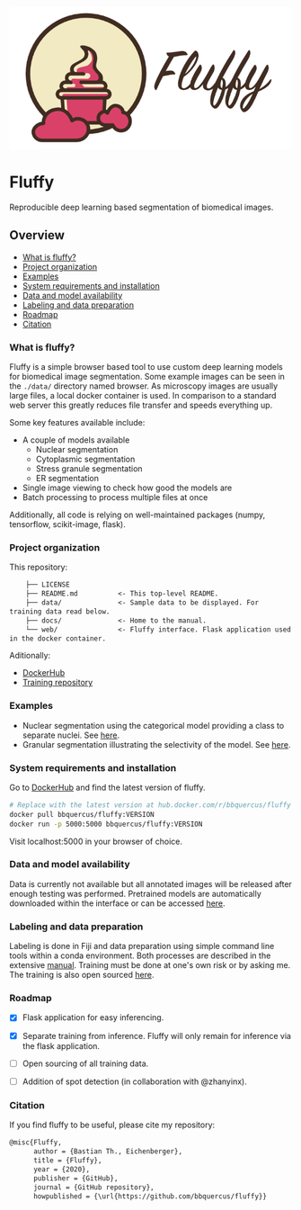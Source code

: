 ![fluffy](./data/fluffy.png)

Fluffy
==============================

Reproducible deep learning based segmentation of biomedical images.



## Overview

- [What is fluffy?](#what-is-fluffy)
- [Project organization](#project-organization)
- [Examples](#examples)
- [System requirements and installation](#system-requirements-and-installation)
- [Data and model availability](#data-and-model-availability)
- [Labeling and data preparation](#labeling-and-data-preparation)
- [Roadmap](#roadmap)
- [Citation](#citation)



### What is fluffy?

Fluffy is a simple browser based tool to use custom deep learning models for biomedical image segmentation. Some example images can be seen in the `./data/` directory named browser.
As microscopy images are usually large files, a local docker container is used.
In comparison to a standard web server this greatly reduces file transfer and speeds everything up.

Some key features available include:
* A couple of models available
    * Nuclear segmentation
    * Cytoplasmic segmentation
    * Stress granule segmentation
    * ER segmentation
* Single image viewing to check how good the models are
* Batch processing to process multiple files at once

Additionally, all code is relying on well-maintained packages (numpy, tensorflow, scikit-image, flask).



### Project organization

This repository:
```
    ├── LICENSE
    ├── README.md          <- This top-level README.
    ├── data/              <- Sample data to be displayed. For training data read below.
    ├── docs/              <- Home to the manual.
    └── web/               <- Fluffy interface. Flask application used in the docker container.
```
Aditionally:
* [DockerHub](hub.docker.com/r/bbquercus/fluffy)
* [Training repository](https://github.com/bbquercus/)



### Examples

* Nuclear segmentation using the categorical model providing a class to separate nuclei. See [here](./data/example_nucleus.pdf).
* Granular segmentation illustrating the selectivity of the model. See [here](./data/example_granules.pdf).



### System requirements and installation

Go to [DockerHub](hub.docker.com/r/bbquercus/fluffy) and find the latest version of fluffy.

```bash
# Replace with the latest version at hub.docker.com/r/bbquercus/fluffy  
docker pull bbquercus/fluffy:VERSION
docker run -p 5000:5000 bbquercus/fluffy:VERSION
```

Visit localhost:5000 in your browser of choice.



### Data and model availability

Data is currently not available but all annotated images will be released after enough testing was performed.
Pretrained models are automatically downloaded within the interface or can be accessed [here](https://drive.google.com/open?id=1dSD8zS3POp1SV1iJ8mPj9qIOFZT0ClR9).



### Labeling and data preparation

Labeling is done in Fiji and data preparation using simple command line tools within a conda environment.
Both processes are described in the extensive [manual](https://github.com/bbquercus/fluffy/docs/manual.pdf).
Training must be done at one's own risk or by asking me.
The training is also open sourced [here](https://github.com/bbquercus/).



### Roadmap

- [x] Flask application for easy inferencing.
- [x] Separate training from inference. Fluffy will only remain for inference via the flask application.
- [ ] Open sourcing of all training data.
- [ ] Addition of spot detection (in collaboration with @zhanyinx).



### Citation

If you find fluffy to be useful, please cite my repository:

```
@misc{Fluffy,
      author = {Bastian Th., Eichenberger},
      title = {Fluffy},
      year = {2020},
      publisher = {GitHub},
      journal = {GitHub repository},
      howpublished = {\url{https://github.com/bbquercus/fluffy}}
```
